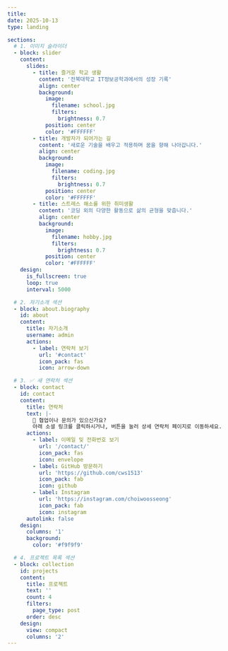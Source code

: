 ```yaml
---
title:
date: 2025-10-13
type: landing

sections:
  # 1. 이미지 슬라이더
  - block: slider
    content:
      slides:
        - title: 즐거운 학교 생활
          content: '전북대학교 IT정보공학과에서의 성장 기록'
          align: center
          background:
            image:
              filename: school.jpg
              filters:
                brightness: 0.7
            position: center
            color: '#FFFFFF'
        - title: 개발자가 되어가는 길
          content: '새로운 기술을 배우고 적용하며 꿈을 향해 나아갑니다.'
          align: center
          background:
            image:
              filename: coding.jpg
              filters:
                brightness: 0.7
            position: center
            color: '#FFFFFF'
        - title: 스트레스 해소를 위한 취미생활
          content: '코딩 외의 다양한 활동으로 삶의 균형을 맞춥니다.'
          align: center
          background:
            image:
              filename: hobby.jpg
              filters:
                brightness: 0.7
            position: center
            color: '#FFFFFF'
    design:
      is_fullscreen: true
      loop: true
      interval: 5000

  # 2. 자기소개 섹션
  - block: about.biography
    id: about
    content:
      title: 자기소개
      username: admin
      actions:
        - label: 연락처 보기
          url: '#contact'
          icon_pack: fas
          icon: arrow-down

  # 3. ✅ 새 연락처 섹션
  - block: contact
    id: contact
    content:
      title: 연락처
      text: |-
        👋 협업이나 문의가 있으신가요?  
        아래 소셜 링크를 클릭하시거나, 버튼을 눌러 상세 연락처 페이지로 이동하세요.
      actions:
        - label: 이메일 및 전화번호 보기
          url: '/contact/'
          icon_pack: fas
          icon: envelope
        - label: GitHub 방문하기
          url: 'https://github.com/cws1513'
          icon_pack: fab
          icon: github
        - label: Instagram
          url: 'https://instagram.com/choiwoosseong'
          icon_pack: fab
          icon: instagram
      autolink: false
    design:
      columns: '1'
      background:
        color: '#f9f9f9'

  # 4. 프로젝트 목록 섹션
  - block: collection
    id: projects
    content:
      title: 프로젝트
      text: ''
      count: 4
      filters:
        page_type: post
      order: desc
    design:
      view: compact
      columns: '2'
---
```

